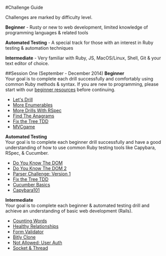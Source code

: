 #Challenge Guide

Challenges are marked by difficulty level. 

__Beginner__ - Rusty or new to web development, limited knowledge of programming languages & related tools

__Automated Testing__ - A special track for those with an interest in Ruby testing & automation techniques

__Intermediate__ - Very familiar with Ruby, JS, MacOS/Linux, Shell, Git & your text editor of choice.

##Session One (September - December 2014)
__Beginner__  
Your goal is to complete each drill successfully and comfortably using common Ruby methods & syntax. If you are new to programming, please start with our [beginner resources](https://github.com/columbustutoringgroup/Welcome/blob/master/BeginnerResources.md) before continuing.  
 - [Let's Drill](https://github.com/columbustutoringgroup/LetsDrill)
 - [More Enumerables](https://github.com/columbustutoringgroup/MoreEnumerables)
 - [More Drills With RSpec](https://github.com/columbustutoringgroup/MoreDrillsWithRSpec)
 - [Find The Anagrams](https://github.com/columbustutoringgroup/FindTheAnagrams)
 - [Fix the Tree TDD](https://github.com/columbustutoringgroup/FixTheTreeTDD)
 - [MVCgame](https://github.com/columbustutoringgroup/MVCgame)
 
__Automated Testing__  
Your goal is to complete each beginner drill successfully and have a good understanding of how to use common Ruby testing tools like Capybara, RSpec, & Cucumber.  
 - [Do You Know The DOM](https://github.com/columbustutoringgroup/DoYouKnowTheDOM)
 - [Do You Know The DOM 2](https://github.com/columbustutoringgroup/DoYouKnowTheDom2)  
 - [Parser Challenge: Version 1](https://github.com/columbustutoringgroup/ParserChallenge1)
 - [Fix the Tree TDD](https://github.com/columbustutoringgroup/FixTheTreeTDD)
 - [Cucumber Basics](https://github.com/columbustutoringgroup/CucumberBasics)
 - [Capybara101](https://github.com/columbustutoringgroup/Capybara101)

__Intermediate__  
Your goal is to complete each beginner & automated testing drill and achieve an understanding of basic web development (Rails).
 - [Counting Words](https://github.com/columbustutoringgroup/CountingWords)
 - [Healthy Relationships](https://github.com/columbustutoringgroup/HealthyRelationships)
 - [Form Validator](https://github.com/columbustutoringgroup/FormValidator)
 - [Bitly Clone](https://github.com/columbustutoringgroup/BitlyClone)
 - [Not Allowed: User Auth](https://github.com/columbustutoringgroup/NotAllowed)  
 - [Socket & Thread](https://github.com/columbustutoringgroup/SocketAndThread)
